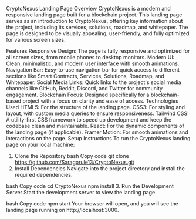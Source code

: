 CryptoNexus Landing Page
Overview
CryptoNexus is a modern and responsive landing page built for a blockchain project. This landing page serves as an introduction to CryptoNexus, offering key information about the project, including its services, solutions, roadmap, and whitepaper. The page is designed to be visually appealing, user-friendly, and fully optimized for various screen sizes.

Features
Responsive Design: The page is fully responsive and optimized for all screen sizes, from mobile phones to desktop monitors.
Modern UI: Clean, minimalistic, and modern user interface with smooth animations.
Navigation Bar: Easy-to-use navigation bar for quick access to different sections like Smart Contracts, Services, Solutions, Roadmap, and Whitepaper.
Social Media Links: Quick links to the project's social media channels like GitHub, Reddit, Discord, and Twitter for community engagement.
Blockchain Focus: Designed specifically for a blockchain-based project with a focus on clarity and ease of access.
Technologies Used
HTML5: For the structure of the landing page.
CSS3: For styling and layout, with custom media queries to ensure responsiveness.
Tailwind CSS: A utility-first CSS framework to speed up development and keep the codebase clean and maintainable.
React: For the dynamic components of the landing page (if applicable).
Framer Motion: For smooth animations and interactions on the page.
Setup Instructions
To run the CryptoNexus landing page on your local machine:

1. Clone the Repository
bash
Copy code
git clone https://github.com/Saragorule13/CryptoNexus.git
2. Install Dependencies
Navigate into the project directory and install the required dependencies.

bash
Copy code
cd CryptoNexus
npm install
3. Run the Development Server
Start the development server to view the landing page.

bash
Copy code
npm start
Your browser will open, and you will see the landing page running on http://localhost:3000.


